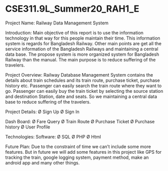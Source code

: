 # CSE311.9L_Summer20_RAH1_E

Project Name: Railway Data Management System

Introduction:
Main objective of this report is to use the information technology in that way for this people maintain their time. This information system is regards for Bangladesh Railway. Other main points are get all the service information of the Bangladesh Railways and maintaining a central data base. The propose system is more organized system for Bangladesh Railway than the manual. The main purpose is to reduce suffering of the travelers.

Project Overview:
Railway Database Management System contains the details about train schedules and its train route, purchase ticket, purchase history etc. Passenger can easily search the train route where they want to go. Passenger can easily buy the train ticket by selecting the source station and destination Station, date and seats. So we maintaining a central data base to reduce suffering of the travelers.

Project Details:
Ø Sign Up 
Ø Sign In

Dash Board:
Ø Fare Query
Ø Train Route
Ø Purchase Ticket Ø Purchase history Ø User Profile
 
Technologies: 
Software:
Ø SQL 
Ø PHP 
Ø Html


Future Plan:
Due to the constraint of time we can’t include some more features. But in future we will add some features in this project like GPS for tracking the train, google logging system, payment method, make an android app and many other things.
